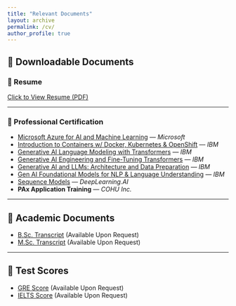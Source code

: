```yaml
---
title: "Relevant Documents"
layout: archive
permalink: /cv/
author_profile: true
---
```

## 📄 Downloadable Documents

### 📄 Resume  
[Click to View Resume (PDF)](https://asifurrahman1.github.io/Documents/Md_Asifur_Rahman_RESUME.pdf)

---
### 🧠 Professional Certification
- [Microsoft Azure for AI and Machine Learning](https://www.coursera.org/account/accomplishments/verify/Z998V3FTWPZ1) — *Microsoft*  
- [Introduction to Containers w/ Docker, Kubernetes & OpenShift](https://www.coursera.org/account/accomplishments/verify/XG35RG7TAZ9N) — *IBM*  
- [Generative AI Language Modeling with Transformers](https://www.coursera.org/account/accomplishments/verify/FORWBS65MAZ7) — *IBM*  
- [Generative AI Engineering and Fine-Tuning Transformers](https://www.coursera.org/account/accomplishments/verify/NGXGMW06XM60) — *IBM*  
- [Generative AI and LLMs: Architecture and Data Preparation](https://www.coursera.org/account/accomplishments/verify/HABKLLXHO7OP) — *IBM*  
- [Gen AI Foundational Models for NLP & Language Understanding](https://www.coursera.org/account/accomplishments/verify/TTXS98LLM14U) — *IBM*  
- [Sequence Models](https://www.coursera.org/account/accomplishments/verify/M9S6EP8BMTWE) — *DeepLearning.AI*  
- **PAx Application Training** — *COHU Inc.*

---
## 📁 Academic Documents
- [B.Sc. Transcript]() (Available Upon Request)  
- [M.Sc. Transcript]() (Available Upon Request)

---
## 📁 Test Scores
- [GRE Score]() (Available Upon Request)  
- [IELTS Score]() (Available Upon Request)

